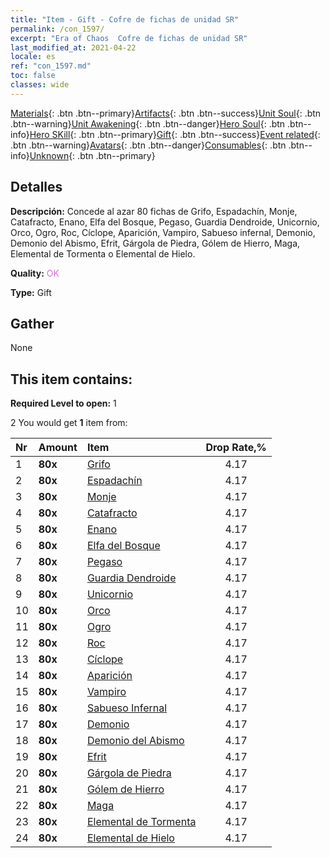 ```yaml
---
title: "Item - Gift - Cofre de fichas de unidad SR"
permalink: /con_1597/
excerpt: "Era of Chaos  Cofre de fichas de unidad SR"
last_modified_at: 2021-04-22
locale: es
ref: "con_1597.md"
toc: false
classes: wide
---
```

 [Materials](/ItemsES/){: .btn .btn--primary}[Artifacts](/ItemsES/Artifacts/){: .btn .btn--success}[Unit Soul](/ItemsES/UnitSoul/){: .btn .btn--warning}[Unit Awakening](/ItemsES/UnitAwakening/){: .btn .btn--danger}[Hero Soul](/ItemsES/HeroSoul/){: .btn .btn--info}[Hero SKill](/ItemsES/HeroSkill/){: .btn .btn--primary}[Gift](/ItemsES/Gift/){: .btn .btn--success}[Event related](/ItemsES/Events/){: .btn .btn--warning}[Avatars](/ItemsES/Avatars/){: .btn .btn--danger}[Consumables](/ItemsES/Consumables/){: .btn .btn--info}[Unknown](/ItemsES/Unknown/){: .btn .btn--primary}

## Detalles
 **Descripción:** Concede al azar 80 fichas de Grifo, Espadachín, Monje, Catafracto, Enano, Elfa del Bosque, Pegaso, Guardia Dendroide, Unicornio, Orco, Ogro, Roc, Cíclope, Aparición, Vampiro, Sabueso infernal, Demonio, Demonio del Abismo, Efrit, Gárgola de Piedra, Gólem de Hierro, Maga, Elemental de Tormenta o Elemental de Hielo.

 **Quality:** <span style="color: #DA70D6">OK</span>

 **Type:** Gift

## Gather

  None

## This item contains:

 **Required Level to open:** 1

 2 You would get **1** item  from:

  | Nr | Amount |     Item    | Drop Rate,% |
  |:---|:-------|:------------|:---------:|
  | 1 |  **80x** | [Grifo](/es/Items/unt_192/) | 4.17 | 
  | 2 |  **80x** | [Espadachín](/es/Items/unt_193/) | 4.17 | 
  | 3 |  **80x** | [Monje](/es/Items/unt_194/) | 4.17 | 
  | 4 |  **80x** | [Catafracto](/es/Items/unt_195/) | 4.17 | 
  | 5 |  **80x** | [Enano](/es/Items/unt_200/) | 4.17 | 
  | 6 |  **80x** | [Elfa del Bosque](/es/Items/unt_201/) | 4.17 | 
  | 7 |  **80x** | [Pegaso](/es/Items/unt_202/) | 4.17 | 
  | 8 |  **80x** | [Guardia Dendroide](/es/Items/unt_203/) | 4.17 | 
  | 9 |  **80x** | [Unicornio](/es/Items/unt_204/) | 4.17 | 
  | 10 |  **80x** | [Orco](/es/Items/unt_219/) | 4.17 | 
  | 11 |  **80x** | [Ogro](/es/Items/unt_220/) | 4.17 | 
  | 12 |  **80x** | [Roc](/es/Items/unt_221/) | 4.17 | 
  | 13 |  **80x** | [Cíclope](/es/Items/unt_222/) | 4.17 | 
  | 14 |  **80x** | [Aparición](/es/Items/unt_210/) | 4.17 | 
  | 15 |  **80x** | [Vampiro](/es/Items/unt_211/) | 4.17 | 
  | 16 |  **80x** | [Sabueso Infernal](/es/Items/unt_228/) | 4.17 | 
  | 17 |  **80x** | [Demonio](/es/Items/unt_229/) | 4.17 | 
  | 18 |  **80x** | [Demonio del Abismo](/es/Items/unt_230/) | 4.17 | 
  | 19 |  **80x** | [Efrit](/es/Items/unt_231/) | 4.17 | 
  | 20 |  **80x** | [Gárgola de Piedra](/es/Items/unt_236/) | 4.17 | 
  | 21 |  **80x** | [Gólem de Hierro](/es/Items/unt_237/) | 4.17 | 
  | 22 |  **80x** | [Maga](/es/Items/unt_238/) | 4.17 | 
  | 23 |  **80x** | [Elemental de Tormenta](/es/Items/unt_263/) | 4.17 | 
  | 24 |  **80x** | [Elemental de Hielo](/es/Items/unt_264/) | 4.17 | 

